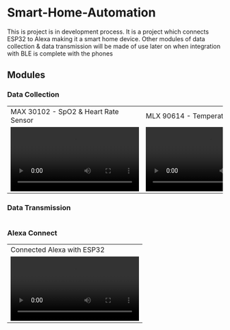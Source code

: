 # Smart-Home-Automation

This is project is in development process. It is a project which connects ESP32 to Alexa making it a smart home device. Other modules of data collection & data transmission will be made of use later on when integration with BLE is complete with the phones

## Modules

### Data Collection

<table>
<tr><td>MAX 30102 - SpO2 & Heart Rate Sensor</td><td>MLX 90614 - Temperature Sensor</td></tr>
<tr><td><video controls><source  src="https://raw.githubusercontent.com/Rushour0/Smart-Home-Automation/master/videos/Max 30102 - BPM Change detect.mp4"></video></td><td><video controls><source src="https://raw.githubusercontent.com/Rushour0/Smart-Home-Automation/master/videos/MLX 90614 - Temperature Change detect.mp4" type="video/mp4"></video></td></tr>
</table>

### Data Transmission

<table>
</table>

### Alexa Connect

<table>
<tr><td>Connected Alexa with ESP32</td></tr>
<tr><td><video controls> <source src="https://raw.githubusercontent.com/Rushour0/Smart-Home-Automation/master/videos/Alexa Connected.mp4"></video></td></tr>
</table>
